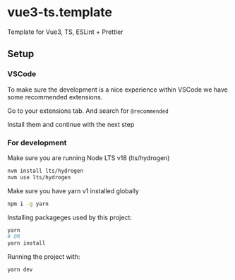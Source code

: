 # vue3-ts.template
Template for Vue3, TS, ESLint + Prettier 
## Setup

### VSCode

To make sure the development is a nice experience within VSCode we have some recommended extensions.

Go to your extensions tab. And search for `@recommended`

Install them and continue with the next step

### For development

Make sure you are running Node LTS v18 (lts/hydrogen)

```bash
nvm install lts/hydrogen
nvm use lts/hydrogen
```

Make sure you have yarn v1 installed globally

```bash
npm i -g yarn
```

Installing packageges used by this project:

```bash
yarn
# OR
yarn install
```

Running the project with:

```bash
yarn dev
```
